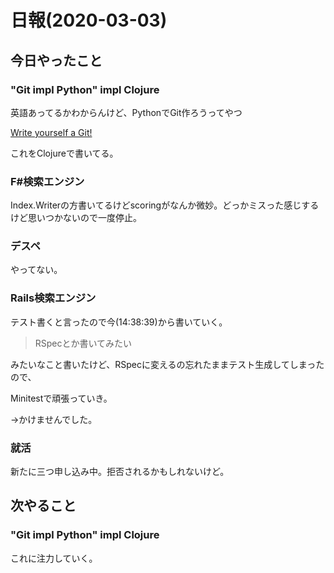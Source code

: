# 日報(2020-03-03)

## 今日やったこと

### "Git impl Python" impl Clojure

英語あってるかわからんけど、PythonでGit作ろうってやつ

[Write yourself a Git!](https://wyag.thb.lt/)

これをClojureで書いてる。

### F#検索エンジン

Index.Writerの方書いてるけどscoringがなんか微妙。どっかミスった感じするけど思いつかないので一度停止。

### デスペ

やってない。

### Rails検索エンジン

テスト書くと言ったので今(14:38:39)から書いていく。

> RSpecとか書いてみたい

みたいなこと書いたけど、RSpecに変えるの忘れたままテスト生成してしまったので、

Minitestで頑張っていき。

->かけませんでした。

### 就活

新たに三つ申し込み中。拒否されるかもしれないけど。

## 次やること

### "Git impl Python" impl Clojure

これに注力していく。
